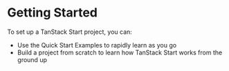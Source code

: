 # Getting Started
To set up a TanStack Start project, you can:
  * Use the Quick Start Examples to rapidly learn as you go
  * Build a project from scratch to learn how TanStack Start works from the ground up
